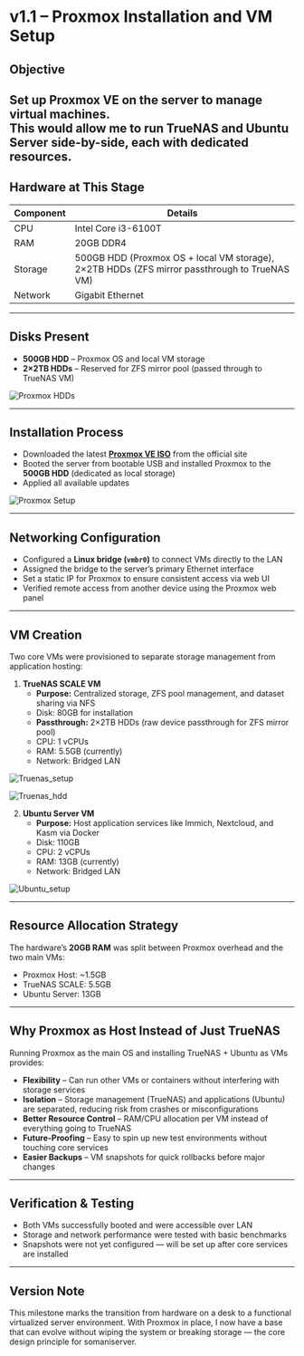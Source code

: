 # v1.1 – Proxmox Installation and VM Setup

## Objective
Set up Proxmox VE on the server to manage virtual machines.  
This would allow me to run TrueNAS and Ubuntu Server side-by-side, each with dedicated resources.
---

## Hardware at This Stage
| Component  | Details |
|------------|---------|
| CPU        | Intel Core i3-6100T |
| RAM        | 20GB DDR4 |
| Storage    | 500GB HDD (Proxmox OS + local VM storage), 2×2TB HDDs (ZFS mirror passthrough to TrueNAS VM) |
| Network    | Gigabit Ethernet |

---
## Disks Present
- **500GB HDD** – Proxmox OS and local VM storage  
- **2×2TB HDDs** – Reserved for ZFS mirror pool (passed through to TrueNAS VM)  


![Proxmox HDDs](https://github.com/w0lfx-standalone/somaniserver/blob/main/assets/Proxmox_hdd.png)

---

## Installation Process
- Downloaded the latest [**Proxmox VE ISO**](https://www.proxmox.com/en/downloads) from the official site 
- Booted the server from bootable USB and installed Proxmox to the **500GB HDD** (dedicated as local storage)
- Applied all available updates

![Proxmox Setup](https://github.com/w0lfx-standalone/somaniserver/blob/main/assets/Proxmox_setup.png)

---

## Networking Configuration
- Configured a **Linux bridge (`vmbr0`)** to connect VMs directly to the LAN  
- Assigned the bridge to the server’s primary Ethernet interface  
- Set a static IP for Proxmox to ensure consistent access via web UI  
- Verified remote access from another device using the Proxmox web panel

---

## VM Creation
Two core VMs were provisioned to separate storage management from application hosting:

1. **TrueNAS SCALE VM**
   - **Purpose:** Centralized storage, ZFS pool management, and dataset sharing via NFS
   - Disk: 80GB for installation
   - **Passthrough:** 2×2TB HDDs (raw device passthrough for ZFS mirror pool) 
   - CPU: 1 vCPUs
   - RAM: 5.5GB (currently)
   - Network: Bridged LAN

![Truenas_setup](https://github.com/w0lfx-standalone/somaniserver/blob/main/assets/Truenas_setup.png)

![Truenas_hdd](https://github.com/w0lfx-standalone/somaniserver/blob/main/assets/Truenas_hdd.png)


2. **Ubuntu Server VM**
   - **Purpose:** Host application services like Immich, Nextcloud, and Kasm via Docker
   - Disk: 110GB
   - CPU: 2 vCPUs
   - RAM: 13GB (currently)
   - Network: Bridged LAN

![Ubuntu_setup](https://github.com/w0lfx-standalone/somaniserver/blob/main/assets/Ubuntu_setup.png)

---

## Resource Allocation Strategy
The hardware’s **20GB RAM** was split between Proxmox overhead and the two main VMs:
- Proxmox Host: ~1.5GB
- TrueNAS SCALE: 5.5GB
- Ubuntu Server: 13GB

---
## Why Proxmox as Host Instead of Just TrueNAS
Running Proxmox as the main OS and installing TrueNAS + Ubuntu as VMs provides:
- **Flexibility** – Can run other VMs or containers without interfering with storage services  
- **Isolation** – Storage management (TrueNAS) and applications (Ubuntu) are separated, reducing risk from crashes or misconfigurations  
- **Better Resource Control** – RAM/CPU allocation per VM instead of everything going to TrueNAS  
- **Future-Proofing** – Easy to spin up new test environments without touching core services  
- **Easier Backups** – VM snapshots for quick rollbacks before major changes  

--- 
## Verification & Testing
- Both VMs successfully booted and were accessible over LAN  
- Storage and network performance were tested with basic benchmarks  
- Snapshots were not yet configured — will be set up after core services are installed

---

## Version Note
This milestone marks the transition from hardware on a desk to a functional virtualized server environment.
With Proxmox in place, I now have a base that can evolve without wiping the system or breaking storage — the core design principle for somaniserver.
